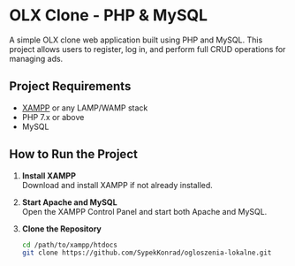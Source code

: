 # OLX Clone - PHP & MySQL

A simple OLX clone web application built using PHP and MySQL. This project allows users to register, log in, and perform full CRUD operations for managing ads.

## Project Requirements

- [XAMPP](https://www.apachefriends.org/index.html) or any LAMP/WAMP stack
- PHP 7.x or above
- MySQL

## How to Run the Project

1. **Install XAMPP**  
   Download and install XAMPP if not already installed.

2. **Start Apache and MySQL**  
   Open the XAMPP Control Panel and start both Apache and MySQL.

3. **Clone the Repository**

   ```bash
   cd /path/to/xampp/htdocs
   git clone https://github.com/SypekKonrad/ogloszenia-lokalne.git
